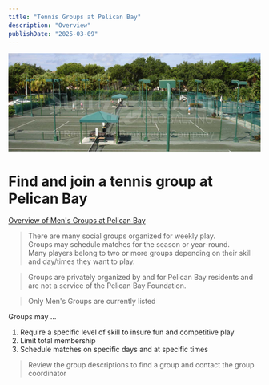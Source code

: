 ```yaml
---
title: "Tennis Groups at Pelican Bay"
description: "Overview"
publishDate: "2025-03-09"
---
```


![courts](/page/content-images/tennis-courts.png)
# Find and join a tennis group at Pelican Bay

[Overview of Men's Groups at Pelican Bay](../groupsummaries.md/)

>There are many social groups organized for weekly play.<br>
>Groups may schedule matches for the season or year-round.<br>
>Many players belong to two or more groups depending on their skill and day/times they want to play.<br>

>Groups are privately organized by and for Pelican Bay residents and are not a service of the Pelican Bay Foundation.

>Only Men's Groups are currently listed 

Groups may ...
1. Require a specific level of skill to insure fun and competitive play
2. Limit total membership
3. Schedule matches on specific days and at specific times

> Review the group descriptions to find a group and contact the group coordinator

